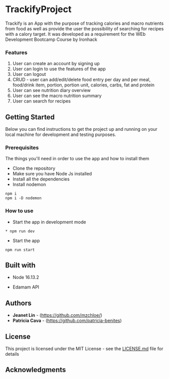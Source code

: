 # TrackifyProject

Trackify is an App with the purpose of tracking calories and macro nutrients from food as well as provide the user the possibility of searching for recipes with a calory target.
It was developed as a requirement for the WEb Development Bootcamp Course by Ironhack

### Features

1. User can create an account by signing up
2. User can login to use the features of the app
3. User can logout 
4. CRUD - user can add/edit/delete food entry per day and per meal, food/drink item, portion, portion unit, calories, carbs, fat and protein
5. User can see nutrition diary overview 
6. User can see the macro nutrition summary
7. User can search for recipes 


## Getting Started

Below you can find instructions to get the project up and running on your local machine for development and testing purposes.



### Prerequisites

The things you'll need in order to use the app and how to install them


* Clone the repository
* Make sure you have Node Js installed
* Install all the dependencies
* Install nodemon
```
npm i
npm i -D nodemon
```


### How to use
* Start the app in development mode
```
* npm run dev 
```
* Start the app
```
npm run start 
```

## Built with

* Node 16.13.2

* Edamam API

## Authors

* **Jeanet Lin** - (https://github.com/mzchloe/)
* **Patricia Cava** - (https://github.com/patricia-benites)

## License

This project is licensed under the MIT License - see the [LICENSE.md](LICENSE.md) file for details

## Acknowledgments



